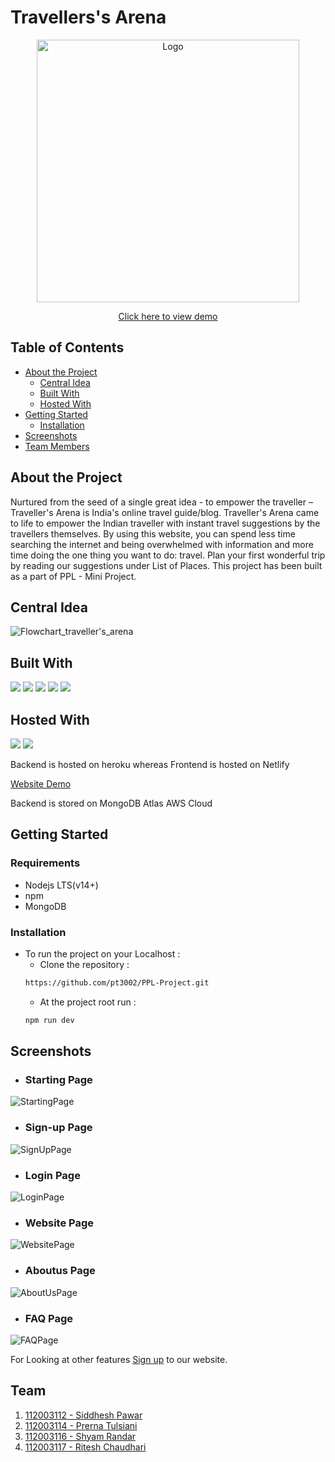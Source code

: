 # Travellers's Arena
<p align="center">
  <a href="https://github.com/pt3002/PPL-Project">
    <img src="https://github.com/pt3002/PPL-Project/blob/main/Travel_Final_Logo.png" alt="Logo" width="420" height="420">
  </a>
</p>
<p align="center">
    <a href="https://travelarena.netlify.app/">Click here to view demo</a>
</p>
                                                                                                                
## Table of Contents

* [About the Project](#about-the-project)
  * [Central Idea](#central-idea)
  * [Built With](#built-with)
  * [Hosted With](#hosted-with)
* [Getting Started](#getting-started)
  * [Installation](#installation)
* [Screenshots](#screenshots)
* [Team Members](#team)

## About the Project
Nurtured from the seed of a single great idea - to empower the traveller – Traveller's Arena is India's online travel guide/blog. Traveller's Arena came to life to empower the Indian traveller with instant travel suggestions by the travellers themselves. By using this website, you can spend less time searching the internet and being overwhelmed with information and more time doing the one thing you want to do: travel. Plan your first wonderful trip by reading our suggestions under List of Places. This project has been built as a part of PPL - Mini Project. 

## Central Idea
![Flowchart_traveller's_arena](https://user-images.githubusercontent.com/87142754/152667866-d77d1fb1-4fe7-4fad-a254-9bba897371a5.png)

## Built With
<p float = "left">
<img src="https://img.shields.io/badge/MongoDB-4EA94B?style=for-the-badge&logo=mongodb&logoColor=white"/>
<img src="https://img.shields.io/badge/Express.js-404D59?style=for-the-badge"/>
<img src="https://img.shields.io/badge/React-20232A?style=for-the-badge&logo=react&logoColor=61DAFB"/>
<img src="https://img.shields.io/badge/Node.js-43853D?style=for-the-badge&logo=node.js&logoColor=white"/>
<img src="https://img.shields.io/badge/Bootstrap-563D7C?style=for-the-badge&logo=bootstrap&logoColor=white"/>
</p>

## Hosted With
<p float = "left">
 <img src="https://img.shields.io/badge/Heroku-430098?style=for-the-badge&logo=heroku&logoColor=white"/>
 <img src="https://img.shields.io/badge/Netlify-00C7B7?style=for-the-badge&logo=netlify&logoColor=white"/>
</p>
<p>
  Backend is hosted on heroku whereas Frontend is hosted on Netlify
</p>
<p>
  <a href="https://travelarena.netlify.app/">Website Demo</a>
</p>
<p>
  Backend is stored on MongoDB Atlas AWS Cloud
</p>

## Getting Started

### Requirements
* Nodejs LTS(v14+)
* npm
* MongoDB

### Installation
* To run the project on your Localhost :
    * Clone the repository : 
    ```sh 
    https://github.com/pt3002/PPL-Project.git
    ```
    * At the project root run : 
    ```sh 
    npm run dev
    ```
        
## Screenshots
  - ### Starting Page
![StartingPage](https://user-images.githubusercontent.com/87142754/155875013-7178f6bb-e3e2-4f20-a680-d2c0519318ae.png)
  - ### Sign-up Page
![SignUpPage](https://user-images.githubusercontent.com/87142754/155875025-1084eaee-2882-4782-b8f4-d08d34fba008.png)
  - ### Login Page
![LoginPage](https://user-images.githubusercontent.com/87142754/155875040-4c69a8ed-33a9-46e3-83f5-2c224168e0f4.png)
  - ### Website Page
![WebsitePage](https://user-images.githubusercontent.com/87142754/155875052-c7868962-31c9-4990-adea-4d9bdb307c77.png)
  - ### Aboutus Page
![AboutUsPage](https://user-images.githubusercontent.com/87142754/155875348-9f830ed8-90a6-4bc5-bb6e-e0a120b8432a.jpeg)
  - ### FAQ Page
![FAQPage](https://user-images.githubusercontent.com/87142754/155875447-ce6f12c3-c896-4db4-b3b9-4027aa6ca75b.jpeg)


For Looking at other features <a href="https://travelarena.netlify.app/">Sign up</a> to our website.

## Team 
1. [112003112 - Siddhesh Pawar](https://github.com/Siddhesh4501)
2. [112003114 - Prerna Tulsiani](https://github.com/pt3002)
3. [112003116 - Shyam Randar](https://github.com/ShyamR12)
4. [112003117 - Ritesh Chaudhari](https://github.com/Ritesh2408)

